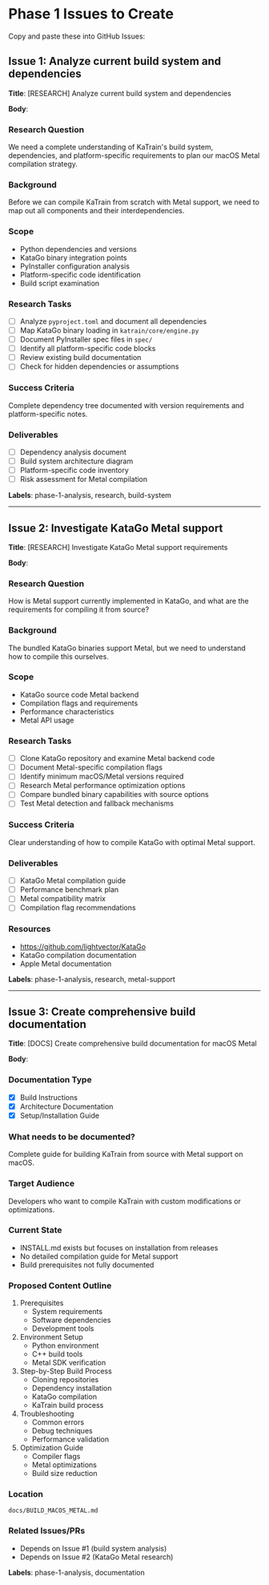 # Phase 1 Issues to Create

Copy and paste these into GitHub Issues:

## Issue 1: Analyze current build system and dependencies

**Title**: [RESEARCH] Analyze current build system and dependencies

**Body**:
### Research Question
We need a complete understanding of KaTrain's build system, dependencies, and platform-specific requirements to plan our macOS Metal compilation strategy.

### Background
Before we can compile KaTrain from scratch with Metal support, we need to map out all components and their interdependencies.

### Scope
- Python dependencies and versions
- KataGo binary integration points
- PyInstaller configuration analysis
- Platform-specific code identification
- Build script examination

### Research Tasks
- [ ] Analyze `pyproject.toml` and document all dependencies
- [ ] Map KataGo binary loading in `katrain/core/engine.py`
- [ ] Document PyInstaller spec files in `spec/`
- [ ] Identify all platform-specific code blocks
- [ ] Review existing build documentation
- [ ] Check for hidden dependencies or assumptions

### Success Criteria
Complete dependency tree documented with version requirements and platform-specific notes.

### Deliverables
- [ ] Dependency analysis document
- [ ] Build system architecture diagram
- [ ] Platform-specific code inventory
- [ ] Risk assessment for Metal compilation

**Labels**: phase-1-analysis, research, build-system

---

## Issue 2: Investigate KataGo Metal support

**Title**: [RESEARCH] Investigate KataGo Metal support requirements

**Body**:
### Research Question
How is Metal support currently implemented in KataGo, and what are the requirements for compiling it from source?

### Background
The bundled KataGo binaries support Metal, but we need to understand how to compile this ourselves.

### Scope
- KataGo source code Metal backend
- Compilation flags and requirements
- Performance characteristics
- Metal API usage

### Research Tasks
- [ ] Clone KataGo repository and examine Metal backend code
- [ ] Document Metal-specific compilation flags
- [ ] Identify minimum macOS/Metal versions required
- [ ] Research Metal performance optimization options
- [ ] Compare bundled binary capabilities with source options
- [ ] Test Metal detection and fallback mechanisms

### Success Criteria
Clear understanding of how to compile KataGo with optimal Metal support.

### Deliverables
- [ ] KataGo Metal compilation guide
- [ ] Performance benchmark plan
- [ ] Metal compatibility matrix
- [ ] Compilation flag recommendations

### Resources
- https://github.com/lightvector/KataGo
- KataGo compilation documentation
- Apple Metal documentation

**Labels**: phase-1-analysis, research, metal-support

---

## Issue 3: Create comprehensive build documentation

**Title**: [DOCS] Create comprehensive build documentation for macOS Metal

**Body**:
### Documentation Type
- [x] Build Instructions
- [x] Architecture Documentation
- [x] Setup/Installation Guide

### What needs to be documented?
Complete guide for building KaTrain from source with Metal support on macOS.

### Target Audience
Developers who want to compile KaTrain with custom modifications or optimizations.

### Current State
- INSTALL.md exists but focuses on installation from releases
- No detailed compilation guide for Metal support
- Build prerequisites not fully documented

### Proposed Content Outline
1. Prerequisites
   - System requirements
   - Software dependencies
   - Development tools
2. Environment Setup
   - Python environment
   - C++ build tools
   - Metal SDK verification
3. Step-by-Step Build Process
   - Cloning repositories
   - Dependency installation
   - KataGo compilation
   - KaTrain build process
4. Troubleshooting
   - Common errors
   - Debug techniques
   - Performance validation
5. Optimization Guide
   - Compiler flags
   - Metal optimizations
   - Build size reduction

### Location
`docs/BUILD_MACOS_METAL.md`

### Related Issues/PRs
- Depends on Issue #1 (build system analysis)
- Depends on Issue #2 (KataGo Metal research)

**Labels**: phase-1-analysis, documentation